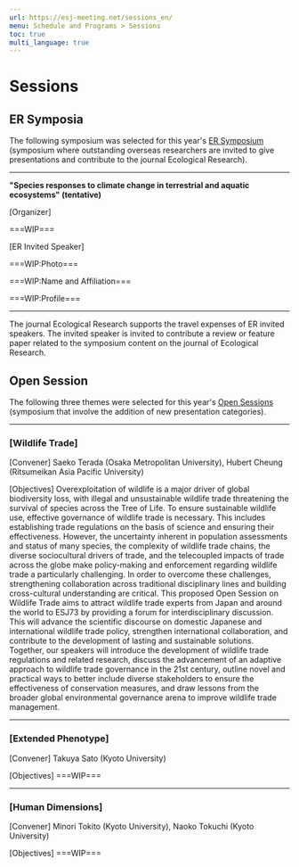 ```yaml
---
url: https://esj-meeting.net/sessions_en/
menu: Schedule and Programs > Sessions
toc: true
multi_language: true
---
```


# Sessions

## ER Symposia

The following symposium was selected for this year's [ER Symposium](/ersympo_en) (symposium where outstanding overseas researchers are invited to give presentations and contribute to the journal Ecological Research).

---

**"Species responses to climate change in terrestrial and aquatic ecosystems" (tentative)**

[Organizer]

===WIP=== <!--Junko Morimoto, Nobuo Ishiyama, Tomoki Sakiyama (Hokkaido University)-->
 <!--Junko Morimoto, Nobuo Ishiyama, Tomoki Sakiyama (Hokkaido University)-->

[ER Invited Speaker]

===WIP:Photo=== <!-- ![](/media/...) -->

===WIP:Name and Affiliation===<!--**Jonathan Lenoir** (University of Picardy Jules Verne, France)-->

===WIP:Profile===<!--Profile...-->

---

The journal Ecological Research supports the travel expenses of ER invited speakers. The invited speaker is invited to contribute a review or feature paper related to the symposium content on the journal of Ecological Research.

## Open Session

The following three themes were selected for this year's [Open Sessions](opensession_en) (symposium that involve the addition of new presentation categories).

---

### [Wildlife Trade]

[Convener]
Saeko Terada (Osaka Metropolitan University), Hubert Cheung (Ritsumeikan Asia Pacific University)

[Objectives]
Overexploitation of wildlife is a major driver of global biodiversity loss, with illegal and unsustainable wildlife trade threatening the survival of species across the Tree of Life. To ensure sustainable wildlife use, effective governance of wildlife trade is necessary. This includes establishing trade regulations on the basis of science and ensuring their effectiveness. However, the uncertainty inherent in population assessments and status of many species, the complexity of wildlife trade chains, the diverse sociocultural drivers of trade, and the telecoupled impacts of trade across the globe make policy-making and enforcement regarding wildlife trade a particularly challenging.
In order to overcome these challenges, strengthening collaboration across traditional disciplinary lines and building cross-cultural understanding are critical. This proposed Open Session on Wildlife Trade aims to attract wildlife trade experts from Japan and around the world to ESJ73 by providing a forum for interdisciplinary discussion. This will advance the scientific discourse on domestic Japanese and international wildlife trade policy, strengthen international collaboration, and contribute to the development of lasting and sustainable solutions.
Together, our speakers will introduce the development of wildlife trade regulations and related research, discuss the advancement of an adaptive approach to wildlife trade governance in the 21st century, outline novel and practical ways to better include diverse stakeholders to ensure the effectiveness of conservation measures, and draw lessons from the broader global environmental governance arena to improve wildlife trade management.

---

### [Extended Phenotype]

[Convener]
Takuya Sato (Kyoto University)
<!--- 英語版は後日に追加--->
[Objectives]
===WIP===

---

### [Human Dimensions]

[Convener]
Minori Tokito (Kyoto University), Naoko Tokuchi (Kyoto University)
<!--- 英語版は後日に追加--->
[Objectives]
===WIP===

